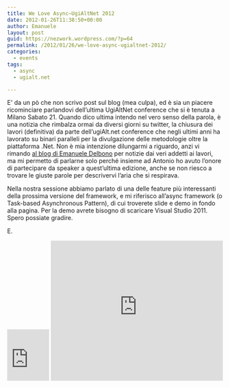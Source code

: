 ```yaml
---
title: We Love Async–UgiAltNet 2012
date: 2012-01-26T11:38:50+00:00
author: Emanuele
layout: post
guid: https://nezwork.wordpress.com/?p=64
permalink: /2012/01/26/we-love-async-ugialtnet-2012/
categories:
  - events
tags:
  - async
  - ugialt.net

---
```

E' da un p&ograve; che non scrivo post sul blog (mea culpa), ed &egrave; sia un piacere ricominciare parlandovi dell&rsquo;ultima UgiAltNet conference che si &egrave; tenuta a Milano Sabato 21. 
Quando dico ultima intendo nel vero senso della parola, &egrave; una notizia che rimbalza ormai da diversi giorni su twitter, la chiusura dei lavori (definitiva) da parte dell&rsquo;ugiAlt.net conference che negli ultimi anni ha lavorato su binari paralleli per la divulgazione delle metodologie oltre la piattaforma .Net. 
Non &egrave; mia intenzione dilungarmi a riguardo, anzi vi rimando <a href="http://blog.codiceplastico.com/ema/?p=224" target="_blank">al blog di Emanuele Delbono</a> per notizie dai veri addetti ai lavori, ma mi permetto di parlarne solo perch&eacute; insieme ad Antonio ho avuto l&rsquo;onore di partecipare da speaker a quest&rsquo;ultima edizione, anche se non riesco a trovare le giuste parole per descrivervi l&rsquo;aria che si respirava.

Nella nostra sessione abbiamo parlato di una delle feature pi&ugrave; interessanti della prossima versione del framework, e mi riferisco all&rsquo;async framework (o Task-based Asynchronous Pattern), di cui troverete slide e demo in fondo alla pagina.
Per la demo avrete bisogno di scaricare Visual Studio 2011. Spero possiate gradire.

E.

<iframe style="padding-bottom:0px;background-color:#fcfcfc;padding-left:0px;padding-right:0px;padding-top:0px;" title="Preview" marginheight="0" src="https://skydrive.live.com/embed?cid=0DEABDE94A204849&amp;resid=DEABDE94A204849%213367&amp;authkey=AMeqLvIA5pCbeaw" marginwidth="0" scrolling="no" height="120" frameborder="0" width="98"></iframe>


<iframe src='https://onedrive.live.com/embed?cid=0DEABDE94A204849&resid=DEABDE94A204849%213368&authkey=&em=2&wdAr=1.3333333333333333&Embed=1' width='402px' height='327px' frameborder='0'>This is an embedded <a target='_blank' href='https://office.com'>Microsoft Office</a> presentation, powered by <a target='_blank' href='https://office.com/webapps'>Office Online</a>.</iframe>
&nbsp;

